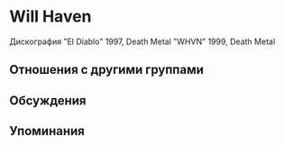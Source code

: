 # Will Haven

Дискография
"El Diablo" 1997, Death Metal
"WHVN" 1999, Death Metal

## Отношения с другими группами


## Обсуждения


## Упоминания

